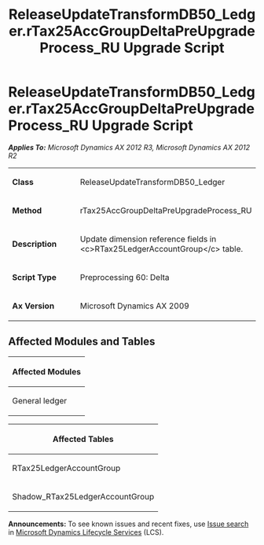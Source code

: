 ﻿---
title: ReleaseUpdateTransformDB50_Ledger.rTax25AccGroupDeltaPreUpgradeProcess_RU Upgrade Script
TOCTitle: ReleaseUpdateTransformDB50_Ledger.rTax25AccGroupDeltaPreUpgradeProcess_RU Upgrade Script
ms:assetid: 125e4c5a-ffef-c43a-a37c-2d4b693c8500
ms:mtpsurl: https://msdn.microsoft.com/en-us/library/JJ735829(v=AX.60)
ms:contentKeyID: 49706739
ms.date: 05/18/2015
mtps_version: v=AX.60
---

# ReleaseUpdateTransformDB50\_Ledger.rTax25AccGroupDeltaPreUpgradeProcess\_RU Upgrade Script 


_**Applies To:** Microsoft Dynamics AX 2012 R3, Microsoft Dynamics AX 2012 R2_

<table>
<colgroup>
<col style="width: 50%" />
<col style="width: 50%" />
</colgroup>
<tbody>
<tr class="odd">
<td><p><strong>Class</strong></p></td>
<td><p>ReleaseUpdateTransformDB50_Ledger</p></td>
</tr>
<tr class="even">
<td><p><strong>Method</strong></p></td>
<td><p>rTax25AccGroupDeltaPreUpgradeProcess_RU</p></td>
</tr>
<tr class="odd">
<td><p><strong>Description</strong></p></td>
<td><p>Update dimension reference fields in &lt;c&gt;RTax25LedgerAccountGroup&lt;/c&gt; table.</p></td>
</tr>
<tr class="even">
<td><p><strong>Script Type</strong></p></td>
<td><p>Preprocessing 60: Delta</p></td>
</tr>
<tr class="odd">
<td><p><strong>Ax Version</strong></p></td>
<td><p>Microsoft Dynamics AX 2009</p></td>
</tr>
</tbody>
</table>


## Affected Modules and Tables

<table>
<colgroup>
<col style="width: 100%" />
</colgroup>
<thead>
<tr class="header">
<th><p>Affected Modules</p></th>
</tr>
</thead>
<tbody>
<tr class="odd">
<td><p>General ledger</p></td>
</tr>
</tbody>
</table>


<table>
<colgroup>
<col style="width: 100%" />
</colgroup>
<thead>
<tr class="header">
<th><p>Affected Tables</p></th>
</tr>
</thead>
<tbody>
<tr class="odd">
<td><p>RTax25LedgerAccountGroup</p></td>
</tr>
<tr class="even">
<td><p>Shadow_RTax25LedgerAccountGroup</p></td>
</tr>
</tbody>
</table>

  
**Announcements:** To see known issues and recent fixes, use [Issue search](http://go.microsoft.com/fwlink/?linkid=389258) in [Microsoft Dynamics Lifecycle Services](http://go.microsoft.com/fwlink/?linkid=306505) (LCS).

